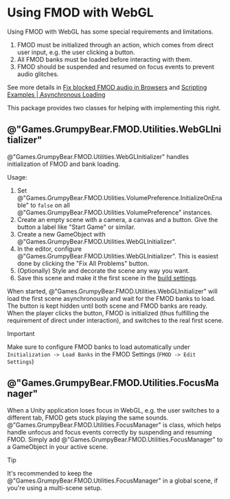 ﻿---
uid: manual.webgl.md
---

# Using FMOD with WebGL

Using FMOD with WebGL has some special requirements and limitations.

1. FMOD must be initialized through an action, which comes from direct user input, e.g. the user 
   clicking a button.
2. All FMOD banks must be loaded before interacting with them.
3. FMOD should be suspended and resumed on focus events to prevent audio glitches.

See more details in [Fix blocked FMOD audio in Browsers](https://alessandrofama.com/tutorials/fmod-unity/fix-blocked-audio-browsers/) and
[Scripting Examples | Asynchronous Loading]("https://fmod.com/resources/documentation-unity?version=2.01&page=examples-async-loading.html)

This package provides two classes for helping with implementing this right.

## @"Games.GrumpyBear.FMOD.Utilities.WebGLInitializer"

@"Games.GrumpyBear.FMOD.Utilities.WebGLInitializer" handles initialization of FMOD and bank loading.

Usage:
1. Set @"Games.GrumpyBear.FMOD.Utilities.VolumePreference.InitializeOnEnable" to `false` on
   all @"Games.GrumpyBear.FMOD.Utilities.VolumePreference" instances. 
2. Create an empty scene with a camera, a canvas and a button. Give the button a label like "Start Game" or similar.
3. Create a new GameObject with @"Games.GrumpyBear.FMOD.Utilities.WebGLInitializer".
4. In the editor, configure @"Games.GrumpyBear.FMOD.Utilities.WebGLInitializer". This is easiest done by clicking the
   "Fix All Problems" button.
6. (Optionally) Style and decorate the scene any way you want.
7. Save this scene and make it the first scene in the [build settings](https://docs.unity3d.com/Manual/BuildSettings.html).

When started, @"Games.GrumpyBear.FMOD.Utilities.WebGLInitializer" will load the first scene asynchronously and wait for
the FMOD banks to load. The button is kept hidden until both scene and FMOD banks are ready. When the player clicks the button,
FMOD is initialized (thus fulfilling the requirement of direct under interaction), and switches to the real first scene.

> [!IMPORTANT]
> Make sure to configure FMOD banks to load automatically under `Initialization -> Load Banks` in the FMOD Settings (`FMOD -> Edit Settings`)  

## @"Games.GrumpyBear.FMOD.Utilities.FocusManager"

When a Unity application loses focus in WebGL, e.g. the user switches to a different tab, FMOD gets stuck playing the same sounds.
@"Games.GrumpyBear.FMOD.Utilities.FocusManager" is class, which helps handle unfocus and focus events correctly by suspending and
resuming FMOD. Simply add @"Games.GrumpyBear.FMOD.Utilities.FocusManager" to a GameObject in your active scene.

> [!TIP]
> It's recommended to keep the @"Games.GrumpyBear.FMOD.Utilities.FocusManager" in a global scene, if you're using a multi-scene setup.
